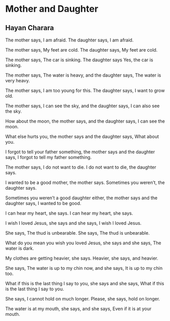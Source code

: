 # Mother and Daughter
## Hayan Charara
The mother says, I am afraid.
The daughter says, I am afraid.

The mother says, My feet are cold.
The daughter says, My feet are cold.

The mother says, The car is sinking.
The daughter says Yes, the car is sinking.

The mother says, The water is heavy,
and the daughter says, The water is very heavy.

The mother says, I am too young for this.
The daughter says, I want to grow old.

The mother says, I can see the sky,
and the daughter says, I can also see the sky.

How about the moon, the mother says,
and the daughter says, I can see the moon.

What else hurts you, the mother says
and the daughter says, What about you.

I forgot to tell your father something,
the mother says and the daughter says,
I forgot to tell my father something.

The mother says, I do not want to die.
I do not want to die, the daughter says.

I wanted to be a good mother, the mother says.
Sometimes you weren’t, the daughter says.

Sometimes you weren’t a good daughter either, the mother says
and the daughter says, I wanted to be good.

I can hear my heart, she says.
I can hear my heart, she says.

I wish I loved Jesus, she says and she says,
I wish I loved Jesus.

She says, The thud is unbearable.
She says, The thud is unbearable.

What do you mean you wish
you loved Jesus, she says
and she says, The water is dark.

My clothes are getting heavier, she says.
Heavier, she says, and heavier.

She says, The water is up to my chin now, and she says,
It is up to my chin too.

What if this is the last thing I say to you, she says
and she says, What if this is the last thing I say to you.

She says, I cannot hold on much longer.
Please, she says, hold on longer.

The water is at my mouth, she says,
and she says, Even if it is at your mouth.